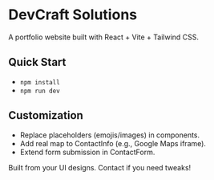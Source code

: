 # DevCraft Solutions

A portfolio website built with React + Vite + Tailwind CSS.

## Quick Start
- `npm install`
- `npm run dev`

## Customization
- Replace placeholders (emojis/images) in components.
- Add real map to ContactInfo (e.g., Google Maps iframe).
- Extend form submission in ContactForm.

Built from your UI designs. Contact if you need tweaks!
